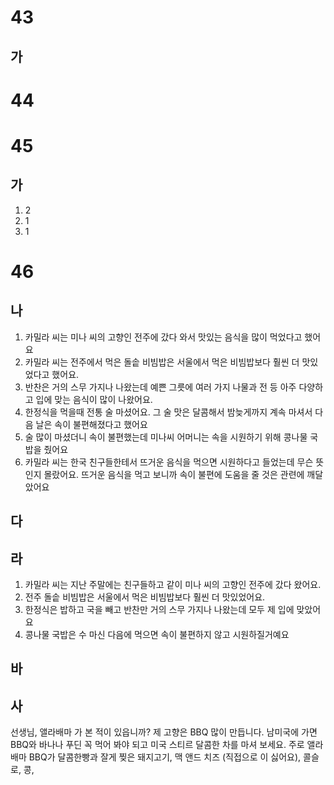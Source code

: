 # 43
## 가
# 44
# 45
## 가
1. 2
2. 1
3. 1
# 46
## 나
1. 카밀라 씨는 미나 씨의 고향인 전주에 갔다 와서 맛있는 음식을 많이 먹었다고 했어요
2. 카밀라 씨는 전주에서 먹은 돌솥 비빔밥은 서울에서 먹은 비빔밥보다 훨씬 더 맛있었다고 했어요.
3. 반찬은 거의 스무 가지나 나왔는데 예쁜 그릇에 여러 가지 나물과 전 등 아주 다양하고 입에 맞는 음식이 많이 나왔어요.
4. 한정식을 먹을때 전통 술 마셨어요. 그 술 맛은 달콤해서 밤늦게까지 계속 마셔서 다음 날은 속이 불편해졌다고 했어요
5. 술 많이 마셨더니 속이 불편했는데 미나씨 어머니는 속을 시원하기 위해 콩나물 국밥을 줬어요
6. 카밀라 씨는 한국 친구들한테서 뜨거운 음식을 먹으면 시원하다고 들었는데 무슨 뜻인지 몰랐어요. 뜨거운 음식을 먹고 보니까 속이 불편에 도움을 줄 것은 관련에 깨달았어요 
## 다
## 라
1. 카밀라 씨는 지난 주말에는 친구들하고 같이 미나 씨의 고향인 전주에 갔다 왔어요.
2. 전주 돌솥 비빔밥은 서울에서 먹은 비빔밥보다 훨씬 더 맛있었어요.
3. 한정식은 밥하고 국을 빼고 반찬만 거의 스무 가지나 나왔는데 모두 제 입에 맞았어요
4. 콩나물 국밥은 수 마신 다음에 먹으면 속이 불편하지 않고 시원하질거예요
## 바

## 사
선생님, 앨라배마 가 본 적이 있읍니까? 제 고향은 BBQ 많이 만듭니다.  남미국에 가면 BBQ와 바나나 푸딘 꼭 먹어 봐야 되고 미국 스티르 달콤한 차를 마셔 보세요. 주로 앨라배마 BBQ가 달콤한빵과  잘게 찢은 돼지고기, 맥 앤드 치즈 (직접으로 이 싫어요), 콜슬로, 콩, 